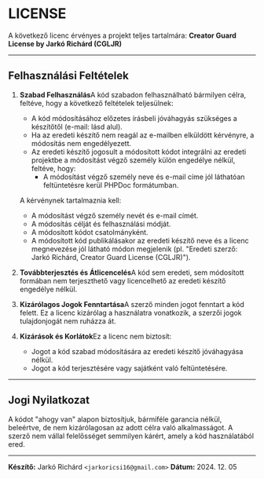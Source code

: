 
# LICENSE

A következő licenc érvényes a projekt teljes tartalmára: **Creator Guard License by Jarkó Richárd (CGLJR)**

---

## Felhasználási Feltételek

1. **Szabad Felhasználás**A kód szabadon felhasználható bármilyen célra, feltéve, hogy a következő feltételek teljesülnek:

   - A kód módosításához előzetes írásbeli jóváhagyás szükséges a készítőtől (e-mail: lásd alul).
   - Ha az eredeti készítő nem reagál az e-mailben elküldött kérvényre, a módosítás nem engedélyezett.
   - Az eredeti készítő jogosult a módosított kódot integrálni az eredeti projektbe a módosítást végző személy külön engedélye nélkül, feltéve, hogy:
     - A módosítást végző személy neve és e-mail címe jól láthatóan feltüntetésre kerül PHPDoc formátumban.

   A kérvénynek tartalmaznia kell:

   - A módosítást végző személy nevét és e-mail címét.
   - A módosítás célját és felhasználási módját.
   - A módosított kódot csatolmányként.
   - A módosított kód publikálásakor az eredeti készítő neve és a licenc megnevezése jól látható módon megjelenik (pl. "Eredeti szerző: Jarkó Richárd, Creator Guard License (CGLJR)").
2. **Továbbterjesztés és Átlicencelés**A kód sem eredeti, sem módosított formában nem terjeszthető vagy licencelhető az eredeti készítő engedélye nélkül.
3. **Kizárólagos Jogok Fenntartása**A szerző minden jogot fenntart a kód felett. Ez a licenc kizárólag a használatra vonatkozik, a szerzői jogok tulajdonjogát nem ruházza át.
4. **Kizárások és Korlátok**Ez a licenc nem biztosít:

   - Jogot a kód szabad módosítására az eredeti készítő jóváhagyása nélkül.
   - Jogot a kód terjesztésére vagy sajátként való feltüntetésére.

---

## Jogi Nyilatkozat

A kódot "ahogy van" alapon biztosítjuk, bármiféle garancia nélkül, beleértve, de nem kizárólagosan az adott célra való alkalmasságot. A szerző nem vállal felelősséget semmilyen kárért, amely a kód használatából ered.

---

**Készítő:** Jarkó Richárd `<jarkoricsi16@gmail.com>`
**Dátum:** 2024. 12. 05
